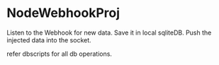 # NodeWebhookProj
Listen to the Webhook for new data.  Save it in local sqliteDB. Push the injected data into the socket.

refer dbscripts for all db operations.
